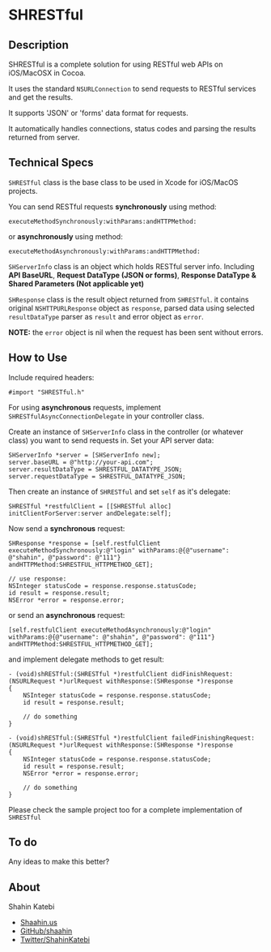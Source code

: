 SHRESTful
=========

## Description
SHRESTful is a complete solution for using RESTful web APIs on iOS/MacOSX in Cocoa.

It uses the standard `NSURLConnection` to send requests to RESTful services and get the results.

It supports 'JSON' or 'forms' data format for requests.

It automatically handles connections, status codes and parsing the results returned from server.

## Technical Specs
`SHRESTful` class is the base class to be used in Xcode for iOS/MacOS projects.

You can send RESTful requests **synchronously** using method:

`executeMethodSynchronously:withParams:andHTTPMethod:`

or **asynchronously** using method:

`executeMethodAsynchronously:withParams:andHTTPMethod:`

`SHServerInfo` class is an object which holds RESTful server info. Including **API BaseURL**, **Request DataType (JSON or forms)**, **Response DataType & Shared Parameters (Not applicable yet)** 

`SHResponse` class is the result object returned from `SHRESTful`. it contains original `NSHTTPURLResponse` object as `response`, parsed data using selected `resultDataType` parser as `result` and error object as `error`.

**NOTE:** the `error` object is nil when the request has been sent without errors.

## How to Use
Include required headers:

	#import "SHRESTful.h"

For using **asynchronous** requests, implement `SHRESTfulAsyncConnectionDelegate` in your controller class.

Create an instance of `SHServerInfo` class in the controller (or whatever class) you want to send requests in.
Set your API server data:

	SHServerInfo *server = [SHServerInfo new];
    server.baseURL = @"http://your-api.com";
    server.resultDataType = SHRESTFUL_DATATYPE_JSON;
    server.requestDataType = SHRESTFUL_DATATYPE_JSON;


Then create an instance of `SHRESTful` and set `self` as it's delegate:

	SHRESTful *restfulClient = [[SHRESTful alloc] initClientForServer:server andDelegate:self];
	
Now send a **synchronous** request:

	SHResponse *response = [self.restfulClient executeMethodSynchronously:@"login" withParams:@{@"username": @"shahin", @"password": @"111"} andHTTPMethod:SHRESTFUL_HTTPMETHOD_GET];
	
	// use response:
	NSInteger statusCode = response.response.statusCode;
	id result = response.result;
    NSError *error = response.error;
	
or send an **asynchronous** request:

	[self.restfulClient executeMethodAsynchronously:@"login" withParams:@{@"username": @"shahin", @"password": @"111"} andHTTPMethod:SHRESTFUL_HTTPMETHOD_GET];
	
and implement delegate methods to get result:

	- (void)shRESTful:(SHRESTful *)restfulClient didFinishRequest:(NSURLRequest *)urlRequest withResponse:(SHResponse *)response
	{
		NSInteger statusCode = response.response.statusCode;
		id result = response.result;

		// do something
	}
	
	- (void)shRESTful:(SHRESTful *)restfulClient failedFinishingRequest:(NSURLRequest *)urlRequest withResponse:(SHResponse *)response
	{
    	NSInteger statusCode = response.response.statusCode;
    	id result = response.result;
    	NSError *error = response.error;
    	
    	// do something
	}

Please check the sample project too for a complete implementation of `SHRESTful`

## To do
Any ideas to make this better?


## About

Shahin Katebi

- [Shaahin.us](http://shaahin.us)
- [GitHub/shaahin](http://github.com/shaahin)
- [Twitter/ShahinKatebi](http://twitter.com/ShahinKatebi)


